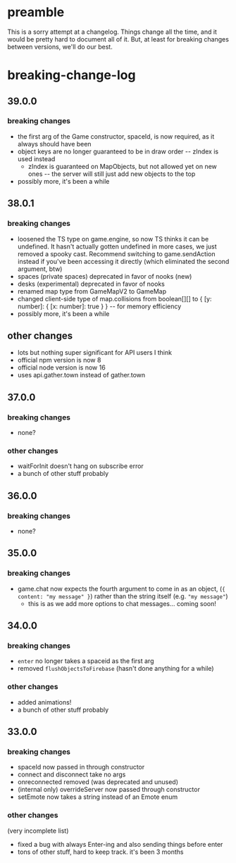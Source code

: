 [//]: # (here's how to publish a new version: https://www.notion.so/gathertown/publish-gather-game-c-npm-packages-199eee1512dd410aacb993f483ad8097)

# preamble

This is a sorry attempt at a changelog.
Things change all the time, and it would be pretty hard to document all of it.
But, at least for breaking changes between versions, we'll do our best.

# breaking-change-log

## 39.0.0

### breaking changes

- the first arg of the Game constructor, spaceId, is now required, as it always should have been
- object keys are no longer guaranteed to be in draw order -- zIndex is used instead
  - zIndex is guaranteed on MapObjects, but not allowed yet on new ones -- the server will still just add new objects to the top
- possibly more, it's been a while

## 38.0.1

### breaking changes

- loosened the TS type on game.engine, so now TS thinks it can be undefined. It hasn't actually gotten undefined in more cases, we just removed a spooky cast. Recommend switching to game.sendAction instead if you've been accessing it directly (which eliminated the second argument, btw)
- spaces (private spaces) deprecated in favor of nooks (new)
- desks (experimental) deprecated in favor of nooks
- renamed map type from GameMapV2 to GameMap
- changed client-side type of map.collisions from boolean[][] to { [y: number]: { [x: number]: true } } -- for memory efficiency
- possibly more, it's been a while

## other changes

- lots but nothing super significant for API users I think
- official npm version is now 8
- official node version is now 16
- uses api.gather.town instead of gather.town

## 37.0.0

### breaking changes

- none?

### other changes

- waitForInit doesn't hang on subscribe error
- a bunch of other stuff probably

## 36.0.0

### breaking changes

- none?

## 35.0.0

### breaking changes

- game.chat now expects the fourth argument to come in as an object, (`{ content: "my message" }`) rather than the string itself (e.g. `"my message"`)
  - this is as we add more options to chat messages... coming soon!

## 34.0.0

### breaking changes

- `enter` no longer takes a spaceid as the first arg
- removed `flushObjectsToFirebase` (hasn't done anything for a while)

### other changes

- added animations!
- a bunch of other stuff probably

## 33.0.0

### breaking changes

- spaceId now passed in through constructor
- connect and disconnect take no args
- onreconnected removed (was deprecated and unused)
- (internal only) overrideServer now passed through constructor
- setEmote now takes a string instead of an Emote enum

### other changes

(very incomplete list)

- fixed a bug with always Enter-ing and also sending things before enter
- tons of other stuff, hard to keep track. it's been 3 months
